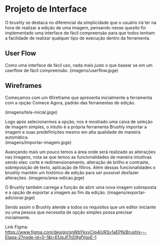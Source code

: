 
# Projeto de Interface


O  brushly se destaca no diferencial da simplicidade que o usuário irá ter na hora de realizar a edição de uma imagem, pensando nesse quesito foi implementado uma interface de fácil compreensão para que todos tenham a facilidade de realizar qualquer tipo de execução dentro da ferramenta.


## User Flow

Como uma interface de fácil uso, nada mais justo o que basear se em um userflow de fácil compreensão. 
(imagens/userflow.jpge)



## Wireframes

Começamos com um Wireframe que apresenta inicialmente a ferramenta com a opção Comece Agora, padrão das ferramentas de edição. 

(imagens/tela-inicial.jpge)


Logo após selecionarmos a opção, nos é mostrado uma caixa de seleção de imagem simples, o intuito é a própria ferramenta Brushly importar a imagem e suas predefinições mesmo em alta qualidade de maneira automática.  
 (imagens/importar-imagem.jpge)

 
Avançando mais um pouco temos a área onde será realizado as alterações nas imagens, nota se que temos as funcionalidades de maneira intuitivas sendo elas: corte e redimensionamento, alteração de brilho e contraste, sobreposição de texto, aplicação de filtros. Além dessas funcionalidades o brushly mantém um histórico de edição para ser possível desfazer alterações.
(imagens/area-edicao.jpge)

O Brushly também carrega a função de abrir uma nova imagem sobreposta e a opção de exportar a imagem ao fim da edição. 
(imagens/exportar-adicionar.jpge)

Sendo assim o Brushly atende a todos os requisitos que um editor iniciante ou uma pessoa que necessita de opção simples possa precisar inicialmente.

Link Figma: https://www.figma.com/design/gnWbYkxyCjp4jURSy1aEPN/Brushly---Etapa-2?node-id=0-1&t=EfJpJf7nD9gfVgxE-1